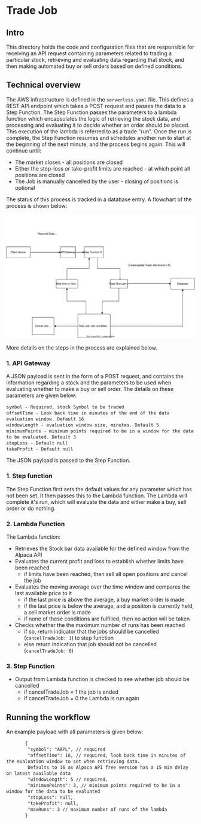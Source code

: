 # Trade Job

## Intro

This directory holds the code and configuration files that are responsible for receiving an API request containing
parameters related to trading a particular stock, retrieving and evaluating data regarding that stock, and then making
automated buy or sell orders based on defined conditions.

## Technical overview

The AWS infrastructure is defined in the `serverless.yaml` file. This defines a REST API endpoint which takes a POST
request and passes the data to a Step Function. The Step Function passes the parameters to a lambda function which
encapsulates the logic of retrieving the stock data, and processing and evaluating it to decide whether an order should
be placed. This execution of the lambda is referred to as a trade "run". Once the run is complete, the Step Function
resumes and schedules another run to start at the beginning of the next minute, and the process begins again. This will
continue until:

- The market closes - all positions are closed
- Either the stop-loss or take-profit limits are reached - at which point all positions are closed
- The Job is manually cancelled by the user - closing of positions is optional

The status of this process is tracked in a database entry. A flowchart of the process is shown below:

![Alt text here](images/workflow.svg)

More details on the steps in the process are explained below.

### 1. API Gateway
A JSON payload is sent in the form of a POST request, and contains the information regarding a stock and the 
parameters to be used when evaluating whether to make a buy or sell order. The details on these parameters are given below:
```
symbol - Required, stock Symbol to be traded
offsetTime - Look back time in minutes of the end of the data evaluation window. Default 16
windowLength - evaluation window size, minutes. Default 5
minimumPoints - minimum points required to be in a window for the data to be evaluated. Default 3
stopLoss - Default null
takeProfit - Default null
```
The JSON payload is passed to the Step Function.

### 1. Step function
The Step Function first sets the default values for any parameter which has not been set. It then passes this to the 
Lambda function. The Lambda will complete it's run, which will evaluate the data and either make a buy, sell order 
or do nothing.

### 2. Lambda Function
The Lambda function:
- Retrieves the Stock bar data available for the defined window from the Alpaca API
- Evaluates the current profit and loss to establish whether limits have been reached
  - if limits have been reached, then sell all open positions and cancel the job
- Evaluates the moving average over the time window and compares the last available price to it
  - if the last price is above the average, a buy market order is made 
  - if the last price is below the average, and a position is currently held, a sell market order is made
  - if none of these conditions are fulfilled, then no action will be taken
- Checks whether the the maximum number of runs has been reached
  - if so, return indicator that the jobs should be cancelled (`cancelTradeJob: 1`) to step function
  - else return indication that job should not be cancelled (`cancelTradeJob: 0`)

### 3. Step Function
- Output from Lambda function is checked to see whether job should be cancelled
  - if cancelTradeJob = 1 the job is ended
  - if cancelTradeJob = 0 the Lambda is run again


## Running the workflow
An example payload with all parameters is given below:

```
       {
        "symbol": "AAPL", // required
        "offsetTime": 16, // required, look back time in minutes of the evaluation window to set when retrieving data. 
        Defaults to 16 as Alpaca API free version has a 15 min delay on latest available data
        "windowLength": 5 // required, 
        "minimumPoints": 3, // minimum points required to be in a window for the data to be evaluated
        "stopLoss": null,
        "takeProfit": null,
        "maxRuns": 3 // maximum number of runs of the lambda
       }
```

